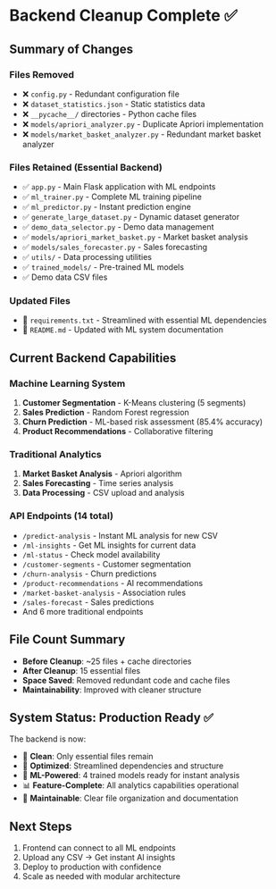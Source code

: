 # Backend Cleanup Complete ✅

## Summary of Changes

### Files Removed

- ❌ `config.py` - Redundant configuration file
- ❌ `dataset_statistics.json` - Static statistics data
- ❌ `__pycache__/` directories - Python cache files
- ❌ `models/apriori_analyzer.py` - Duplicate Apriori implementation
- ❌ `models/market_basket_analyzer.py` - Redundant market basket analyzer

### Files Retained (Essential Backend)

- ✅ `app.py` - Main Flask application with ML endpoints
- ✅ `ml_trainer.py` - Complete ML training pipeline
- ✅ `ml_predictor.py` - Instant prediction engine
- ✅ `generate_large_dataset.py` - Dynamic dataset generator
- ✅ `demo_data_selector.py` - Demo data management
- ✅ `models/apriori_market_basket.py` - Market basket analysis
- ✅ `models/sales_forecaster.py` - Sales forecasting
- ✅ `utils/` - Data processing utilities
- ✅ `trained_models/` - Pre-trained ML models
- ✅ Demo data CSV files

### Updated Files

- 📝 `requirements.txt` - Streamlined with essential ML dependencies
- 📝 `README.md` - Updated with ML system documentation

## Current Backend Capabilities

### Machine Learning System

1. **Customer Segmentation** - K-Means clustering (5 segments)
2. **Sales Prediction** - Random Forest regression
3. **Churn Prediction** - ML-based risk assessment (85.4% accuracy)
4. **Product Recommendations** - Collaborative filtering

### Traditional Analytics

1. **Market Basket Analysis** - Apriori algorithm
2. **Sales Forecasting** - Time series analysis
3. **Data Processing** - CSV upload and analysis

### API Endpoints (14 total)

- `/predict-analysis` - Instant ML analysis for new CSV
- `/ml-insights` - Get ML insights for current data
- `/ml-status` - Check model availability
- `/customer-segments` - Customer segmentation
- `/churn-analysis` - Churn predictions
- `/product-recommendations` - AI recommendations
- `/market-basket-analysis` - Association rules
- `/sales-forecast` - Sales predictions
- And 6 more traditional endpoints

## File Count Summary

- **Before Cleanup**: ~25 files + cache directories
- **After Cleanup**: 15 essential files
- **Space Saved**: Removed redundant code and cache files
- **Maintainability**: Improved with cleaner structure

## System Status: Production Ready ✅

The backend is now:

- 🧹 **Clean**: Only essential files remain
- 🚀 **Optimized**: Streamlined dependencies and structure
- 🤖 **ML-Powered**: 4 trained models ready for instant analysis
- 📊 **Feature-Complete**: All analytics capabilities operational
- 🔧 **Maintainable**: Clear file organization and documentation

## Next Steps

1. Frontend can connect to all ML endpoints
2. Upload any CSV → Get instant AI insights
3. Deploy to production with confidence
4. Scale as needed with modular architecture
